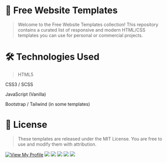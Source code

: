  # 🧩  Free Website Templates

>Welcome to the Free Website Templates collection! This repository contains a curated list of responsive and modern HTML/CSS templates you can use for personal or commercial projects.

# 🛠️  Technologies Used

>HTML5

CSS3 / SCSS

JavaScript (Vanilla)

Bootstrap / Tailwind (in some templates)

# 📜 License

>These templates are released under the MIT License. You are free to use and modify them with attribution.
 

<a href="https://github.com/mscbuild"><img src="https://camo.githubusercontent.com/e9f3798d5901d27fe2097e37c8e91edb808b38b236dbebd836638c12b836ed7b/68747470733a2f2f696d672e736869656c64732e696f2f62616467652f566965772d4d795f50726f66696c652d677265656e3f6c6f676f3d476974487562" alt="View My Profile" data-canonical-src="https://img.shields.io/badge/View-My_Profile-green?logo=GitHub" style="max-width: 100%;"></a>
 ![](https://komarev.com/ghpvc/?username=mscbuild) 
 ![](https://img.shields.io/github/license/mscbuild/analize) 
 ![](https://img.shields.io/github/repo-size/mscbuild/political)
![](https://img.shields.io/badge/PRs-Welcome-green)
![](https://img.shields.io/badge/code%20style-html/css-green)
